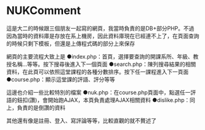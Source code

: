 # NUKComment
<p>
這是大二的時候跟三個朋友一起寫的網頁，我當時負責的是DB+部分PHP。不過因為當時的資料庫是存放在系上機房，因此資料庫現在已經連不上了，在頁面查詢的時候只剩下模板，但還是上傳程式碼的部分上來保存
</p>

<p>
網頁的主要流程大致上是
●index.php：首頁，選擇要查詢的開課系所、年級、教授名稱…等等。按下搜尋後進入下一個頁面
●search.php：陳列搜尋結果的相關資料，在此頁可以依照這堂課程的各種分數排序。按下任一課程進入下一頁面
●course.php：顯示這堂課的評語、評分等等
</p>
<p>
這邊也介紹一些比較特別的檔案
●nuk.php：在course.php頁面中，點選任一評語的鈕扣(讚)，會開始跑AJAX，本頁負責處理AJAX相關資料
●dislike.php：同上，負責的是倒讚的資料
</p>
其他還有像是註冊、登入、寫評論等等，比較直觀的就不贅述了
